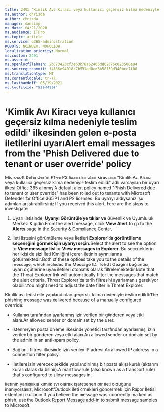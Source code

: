 ```yaml
---
title: 2491 'Kimlik Avı Kiracı veya kullanıcı geçersiz kılma nedeniyle teslim edildi' ilkesinden gelen e-posta iletilerini uyarı
ms.author: chrisda
author: chrisda
manager: dansimp
ms.date: 04/21/2020
ms.audience: ITPro
ms.topic: article
ms.service: o365-administration
ROBOTS: NOINDEX, NOFOLLOW
localization_priority: Normal
ms.custom: 2491
ms.assetid: ''
ms.openlocfilehash: 2b373423cf3e63b76a62465dd62076c023580e94
ms.sourcegitcommit: f4866e94918c7b591ad0cd3b58169d340bcc7f00
ms.translationtype: MT
ms.contentlocale: tr-TR
ms.lasthandoff: 05/19/2021
ms.locfileid: "52544598"
---
```

# <a name="alert-email-messages-from-the-phish-delivered-due-to-tenant-or-user-override-policy"></a><span data-ttu-id="a3908-102">'Kimlik Avı Kiracı veya kullanıcı geçersiz kılma nedeniyle teslim edildi' ilkesinden gelen e-posta iletilerini uyarı</span><span class="sxs-lookup"><span data-stu-id="a3908-102">Alert email messages from the 'Phish Delivered due to tenant or user override' policy</span></span>

<span data-ttu-id="a3908-103">Microsoft Defender'ın P1 ve P2 lisansları olan kiracılara "Kimlik Avı Kiracı veya kullanıcı geçersiz kılma nedeniyle teslim edildi" adlı varsayılan bir uyarı ilkesi Office 365 alınmış.</span><span class="sxs-lookup"><span data-stu-id="a3908-103">A default alert policy named "Phish Delivered due to tenant or user override" has been rolled out to tenants with Microsoft Defender for Office 365 P1 and P2 licenses.</span></span> <span data-ttu-id="a3908-104">Bu uyarıyı aldıysanız, şu adımları araştırabilirsiniz:</span><span class="sxs-lookup"><span data-stu-id="a3908-104">If you received this alert, here are the steps to investigate:</span></span>

1. <span data-ttu-id="a3908-105">Uyarı iletisinde, **Uyarıyı Görüntüle'ye** **tıklar ve** Güvenlik ve Uyumluluk Merkezi'& gidin.</span><span class="sxs-lookup"><span data-stu-id="a3908-105">From the alert message, click **View Alert** to go to the **Alerts** page in the Security & Compliance Center.</span></span>

2. <span data-ttu-id="a3908-106">İleti listesini görüntüleme veya İletileri **Explorer'da görüntüleme seçeneğini** **görmek için uyarıyı seçin.**</span><span class="sxs-lookup"><span data-stu-id="a3908-106">Select the alert to see the option to **View message list** or **View messages in Explorer**.</span></span> <span data-ttu-id="a3908-107">Bu seçeneklerin her ikisi de sizi İleti Kimliğini içeren iletinin ayrıntılarına götürmektedir.</span><span class="sxs-lookup"><span data-stu-id="a3908-107">Both of these options take you to the details of the message, which includes the Message ID.</span></span> <span data-ttu-id="a3908-108">Tehdit Gezgini bağlantısı, uyarı ölçütlerine uyan iletileri otomatik olarak filtrelemektedir.</span><span class="sxs-lookup"><span data-stu-id="a3908-108">Note that the Threat Explorer link will automatically filter the messages that match the alert criteria.</span></span> <span data-ttu-id="a3908-109">Threat Explorer'da tarih filtresini ayarlamanız gerekiyor olabilir.</span><span class="sxs-lookup"><span data-stu-id="a3908-109">You might need to adjust the date filter in Threat Explorer.</span></span>

<span data-ttu-id="a3908-110">Kimlik avı iletisi elle yapılandırılan geçersiz kılma nedeniyle teslim edildi:</span><span class="sxs-lookup"><span data-stu-id="a3908-110">The phishing message was delivered because of a manually configured override:</span></span>

- <span data-ttu-id="a3908-111">Kullanıcı tarafından ayarlanmış izin verilen bir gönderen veya etki alanı.</span><span class="sxs-lookup"><span data-stu-id="a3908-111">An allowed sender or domain set by the user.</span></span>

- <span data-ttu-id="a3908-112">İstenmeyen posta önleme ilkesinde yönetici tarafından ayarlanmış, izin verilen bir gönderen veya etki alanı.</span><span class="sxs-lookup"><span data-stu-id="a3908-112">An allowed sender or domain set by the admin in an anti-spam policy.</span></span>

- <span data-ttu-id="a3908-113">Bağlantı filtresi ilkesinde izin verilen IP adresi.</span><span class="sxs-lookup"><span data-stu-id="a3908-113">An allowed IP address in a connection filter policy.</span></span>

- <span data-ttu-id="a3908-114">İletilere izin verecek şekilde yapılandırılmış bir posta akışı kuralı (aktarım kuralı olarak da bilinir).</span><span class="sxs-lookup"><span data-stu-id="a3908-114">A mail flow rule (also known as a transport rule) that's configured to allow messages in.</span></span>

<span data-ttu-id="a3908-115">İletinin yanlışlıkla kimlik avı olarak işaretlenen bir ileti [](https://support.office.com/article/b5caa9f1-cdf3-4443-af8c-ff724ea719d2) olduğunu inanıyorsanız, Microsoft'Outlook ileti örnekleri göndermek için Rapor İletisi eklentinizi kullanın.</span><span class="sxs-lookup"><span data-stu-id="a3908-115">If you believe the message was incorrectly marked as phish, use the Outlook [Report Message add-in](https://support.office.com/article/b5caa9f1-cdf3-4443-af8c-ff724ea719d2) to submit message samples to Microsoft.</span></span>
